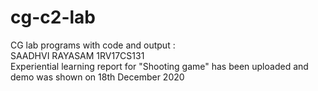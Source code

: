 # cg-c2-lab
CG lab programs with code and output :  
SAADHVI RAYASAM 1RV17CS131  
Experiential learning report for "Shooting game" has been uploaded and demo was shown on 18th December 2020
